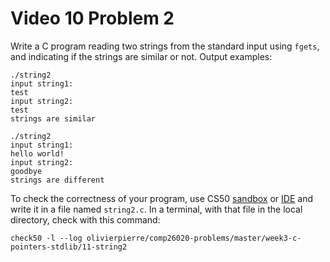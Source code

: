 # Video 10 Problem 2

Write a C program reading two strings from the standard input using `fgets`,
and indicating if the strings are similar or not. Output examples:

```shell
./string2
input string1:
test
input string2:
test
strings are similar

./string2
input string1:
hello world!
input string2:
goodbye
strings are different
```

To check the correctness of your program, use CS50 [sandbox](sandbox.cs50.io)
or [IDE](ide.cs50.io) and write it in a file named `string2.c`. In a terminal,
with that file in the local directory, check with this command:
```shell
check50 -l --log olivierpierre/comp26020-problems/master/week3-c-pointers-stdlib/11-string2
```
